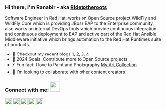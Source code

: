 ### Hi there, I'm Ranabir - aka [Ridetotheroots](https://twitter.com/Ridetotheroots)

Software Engineer in Red Hat, works on Open Source project WildFly and WildFly Core which is providing JBoss EAP to the Enterprise community, also works on internal DevOps tools which provide continuous integration and continuous deployment to EAP and active part of the Red Hat Ansible Middleware initiative which brings automation to the Red Hat Runtimes suite of products.

- 🌱 Checkout my recent blogs [1](https://dzone.com/articles/top-5-free-and-open-source-game-engines-you-should), [2](https://opensource.com/article/21/7/wildfly), [3](https://opensource.com/article/21/7/run-apps-wildfly), [4](https://www.wildfly.org/news/2023/09/27/Hacktoberfest-2023/)
- 🥅 2024 Goals: Contribute more to Open Source projects
- ⚡ Fun fact: I love to Paint and Photography [My Art Collection](https://github.com/Ridetotheroots/artwork/blob/master/README.md)
- 👯 I’m looking to collaborate with other content creators

### Connect with me:  <img src="https://media.giphy.com/media/LnQjpWaON8nhr21vNW/giphy.gif" height="32">

[<img align="left" width="22px" alt="Ranabir's Instagram" height="22px" src="https://github.com/gauravghongde/social-icons/blob/master/SVG/Color/Instagram.svg" />](https://www.instagram.com/ridetotheroots/?hl=en)
[<img align="left" width="22px" alt="Ranabir's Youtube" height="22px" src="https://github.com/gauravghongde/social-icons/blob/master/SVG/Color/Youtube.svg" />](https://www.youtube.com/watch?v=E-S5o_UZFgw&t=1s)
[<img align="left" width="22px" alt="Ranabir's Twitter" height="22px" src="https://github.com/gauravghongde/social-icons/blob/master/PNG/Color/Twitter.png" />](https://twitter.com/Ridetotheroots)
[<img align="left" width="22px" alt="Ranabir's Linkedin" height="22px" src="https://github.com/gauravghongde/social-icons/blob/master/PNG/Color/LinkedIN.png" />](https://www.linkedin.com/in/ranabir-chakraborty-a71074b4/)
[<img align="left" width="22px" alt="Ranabir's facebook" height="22px" src="https://github.com/gauravghongde/social-icons/blob/master/PNG/Color/Facebook.png" />](https://www.facebook.com/ranabir.chakraborty218/)
